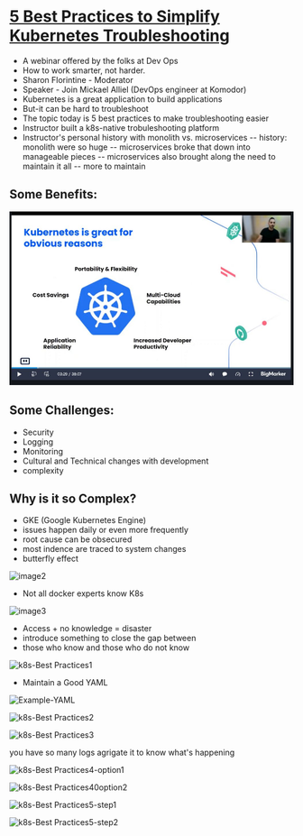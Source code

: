 # [5 Best Practices to Simplify Kubernetes Troubleshooting](https://www.bigmarker.com/mediaops/5-Best-Practices-to-Simplify-Kubernetes-Troubleshooting?bmid=f27f1dfec92f)
* A webinar offered by the folks at Dev Ops 
* How to work smarter, not harder. 
* Sharon Florintine - Moderator 
* Speaker - Join Mickael Alliel (DevOps engineer at Komodor)
* Kubernetes is a great application to build applications 
* But-it can be hard to troubleshoot 
* The topic today is 5 best practices to make troubleshooting easier 
* Instructor built a k8s-native trobuleshooting platform 
* Instructor's personal history with monolith vs. microservices
-- history: monolith were so huge
-- microservices broke that down into manageable pieces 
-- microservices also brought along the need to maintain it all 
-- more to maintain 


## Some Benefits: 

![image1](https://github.com/EO4wellness/T-I-L/blob/main/Events/Images/K8s-Troubleshooting-image1.jpg)

## Some Challenges:
* Security 
* Logging 
* Monitoring 
* Cultural and Technical changes with development 
* complexity 

## Why is it so Complex? 
* GKE (Google Kubernetes Engine) 
* issues happen daily or even more frequently 
* root cause can be obsecured 
* most indence are traced to system changes 
* butterfly effect 

![image2]() 

* Not all docker experts know K8s

![image3]() 

* Access + no knowledge = disaster 
* introduce something to close the gap between
* those who know and those who do not know 

![k8s-Best Practices1]()

* Maintain a Good YAML

![Example-YAML]()


![k8s-Best Practices2]()

![k8s-Best Practices3]()

you have so many logs
agrigate it to know what's happening 

![k8s-Best Practices4-option1]()

![k8s-Best Practices40option2]()

![k8s-Best Practices5-step1]()

![k8s-Best Practices5-step2]()
